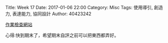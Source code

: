 Title: Week 17
Date: 2017-01-06 22:00
Category: Misc
Tags: 使用導引, 創造力, 表達能力, 協同設計
Author: 40423242

[作業檢查網站](http://mde.tw/2016fallcadp/blog/2016fall-ji-jie-she-ji-zhu-ti-jiao-xue.html)


<p>心得:快到期末了，希望期末自評之前可以把東西都弄好。<p>





